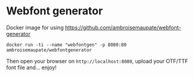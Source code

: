 # Webfont generator

Docker image for using https://github.com/ambroisemaupate/webfont-generator

```
docker run -ti --name "webfontgen" -p 8080:80 ambroisemaupate/webfontgenerator
```

Then open your browser on `http://localhost:8080`, upload your OTF/TTF font file and… enjoy!